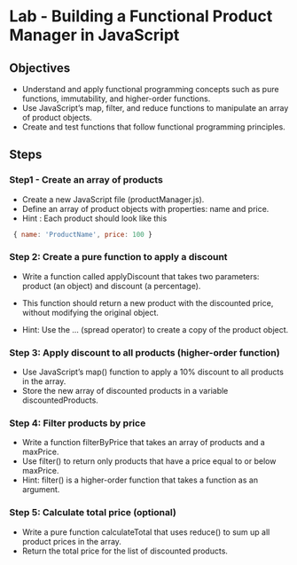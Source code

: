 # Lab - Building a Functional Product Manager in JavaScript
## Objectives
* Understand and apply functional programming concepts such as pure functions, immutability, and higher-order functions.  
* Use JavaScript’s map, filter, and reduce functions to manipulate an array of product objects.  
* Create and test functions that follow functional programming principles.  

## Steps
### Step1 - Create an array of products
* Create a new JavaScript file (productManager.js).  
* Define an array of product objects with properties: name and price.  
* Hint :  Each product should look like this
```js
 { name: 'ProductName', price: 100 }
```

### Step 2: Create a pure function to apply a discount
* Write a function called applyDiscount that takes two parameters: product (an object) and discount (a percentage).  
* This function should return a new product with the discounted price, without modifying the original object.  

* Hint: Use the ... (spread operator) to create a copy of the product object.  

### Step 3: Apply discount to all products (higher-order function)
* Use JavaScript’s map() function to apply a 10% discount to all products in the array.  
* Store the new array of discounted products in a variable discountedProducts.  

### Step 4: Filter products by price
* Write a function filterByPrice that takes an array of products and a maxPrice.  
* Use filter() to return only products that have a price equal to or below maxPrice.  
* Hint: filter() is a higher-order function that takes a function as an argument.  

### Step 5: Calculate total price (optional)
* Write a pure function calculateTotal that uses reduce() to sum up all product prices in the array.  
* Return the total price for the list of discounted products.  
